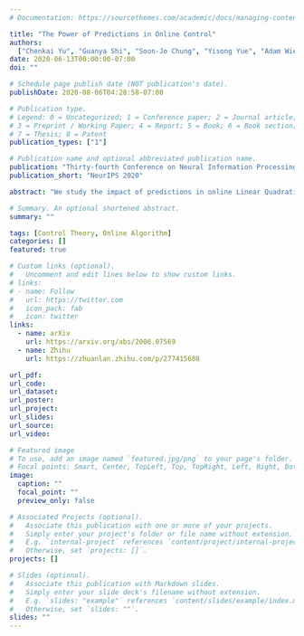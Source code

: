 ```yaml
---
# Documentation: https://sourcethemes.com/academic/docs/managing-content/

title: "The Power of Predictions in Online Control"
authors:
  ["Chenkai Yu", "Guanya Shi", "Soon-Jo Chung", "Yisong Yue", "Adam Wierman"]
date: 2020-06-13T00:00:00-07:00
doi: ""

# Schedule page publish date (NOT publication's date).
publishDate: 2020-08-06T04:28:58-07:00

# Publication type.
# Legend: 0 = Uncategorized; 1 = Conference paper; 2 = Journal article;
# 3 = Preprint / Working Paper; 4 = Report; 5 = Book; 6 = Book section;
# 7 = Thesis; 8 = Patent
publication_types: ["1"]

# Publication name and optional abbreviated publication name.
publication: "Thirty-fourth Conference on Neural Information Processing Systems"
publication_short: "NeurIPS 2020"

abstract: "We study the impact of predictions in online Linear Quadratic Regulator control with both stochastic and adversarial disturbances in the dynamics. In both settings, we characterize the optimal policy and derive tight bounds on the minimum cost and dynamic regret. Perhaps surprisingly, our analysis shows that the conventional greedy MPC approach is a near-optimal policy in both stochastic and adversarial settings. Specifically, for length-$T$ problems, MPC requires only $O(\\log T)$ predictions to reach $O(1)$ dynamic regret, which matches (up to lower-order terms) our lower bound on the required prediction horizon for constant regret."

# Summary. An optional shortened abstract.
summary: ""

tags: [Control Theory, Online Algorithm]
categories: []
featured: true

# Custom links (optional).
#   Uncomment and edit lines below to show custom links.
# links:
# - name: Follow
#   url: https://twitter.com
#   icon_pack: fab
#   icon: twitter
links:
  - name: arXiv
    url: https://arxiv.org/abs/2006.07569
  - name: Zhihu
    url: https://zhuanlan.zhihu.com/p/277415608

url_pdf:
url_code:
url_dataset:
url_poster:
url_project:
url_slides:
url_source:
url_video:

# Featured image
# To use, add an image named `featured.jpg/png` to your page's folder.
# Focal points: Smart, Center, TopLeft, Top, TopRight, Left, Right, BottomLeft, Bottom, BottomRight.
image:
  caption: ""
  focal_point: ""
  preview_only: false

# Associated Projects (optional).
#   Associate this publication with one or more of your projects.
#   Simply enter your project's folder or file name without extension.
#   E.g. `internal-project` references `content/project/internal-project/index.md`.
#   Otherwise, set `projects: []`.
projects: []

# Slides (optional).
#   Associate this publication with Markdown slides.
#   Simply enter your slide deck's filename without extension.
#   E.g. `slides: "example"` references `content/slides/example/index.md`.
#   Otherwise, set `slides: ""`.
slides: ""
---
```


